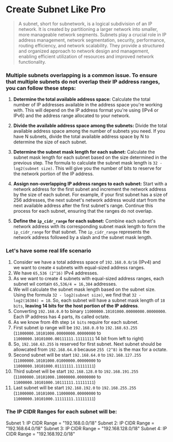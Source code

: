 # Create Subnet Like Pro

> A subnet, short for subnetwork, is a logical subdivision of an IP network. It is created by partitioning a larger network into smaller, more manageable network segments. Subnets play a crucial role in IP address management, network segmentation, security, performance, routing efficiency, and network scalability. They provide a structured and organized approach to network design and management, enabling efficient utilization of resources and improved network functionality.


### Multiple subnets overlapping is a common issue. To ensure that multiple subnets do not overlap their IP address ranges, you can follow these steps:

1. **Determine the total available address space:** Calculate the total number of IP addresses available in the address space you're working with. This will depend on the IP address format you're using (IPv4 or IPv6) and the address range allocated to your network.

2. **Divide the available address space among the subnets:** Divide the total available address space among the number of subnets you need. If you have N subnets, divide the total available address space by N to determine the size of each subnet.

3. **Determine the subnet mask length for each subnet:** Calculate the subnet mask length for each subnet based on the size determined in the previous step. The formula to calculate the subnet mask length is `32 - log2(subnet size)`. This will give you the number of bits to reserve for the network portion of the IP address.

4. **Assign non-overlapping IP address ranges to each subnet:** Start with a network address for the first subnet and increment the network address by the size of each subnet. For example, if your first subnet has a size of 256 addresses, the next subnet's network address would start from the next available address after the first subnet's range. Continue this process for each subnet, ensuring that the ranges do not overlap.

5. **Define the `ip_cidr_range` for each subnet:** Combine each subnet's network address with its corresponding subnet mask length to form the `ip_cidr_range` for that subnet. The `ip_cidr_range` represents the network address followed by a slash and the subnet mask length.

### Let's have some real life scenario

1. Consider we have a total address space of `192.168.0.0/16` (IPv4) and we want to create `4` subnets with equal-sized address ranges.
2. We have `65,536 (2^16)` IPv4 addresses.
3. As we want to create 4 subnets with equal-sized address ranges, each subnet wil contain `65,536/4 = 16,384` addresses.
4. We will calculate the subnet mask length based on the subnet size. Using the formula `32 - log2(subnet size)`, we find that `32 - log2(16384) = 18`. So, each subnet will have a subnet mask length of `18 bits`, **leaving 14 bits for the host portion of the IP address**.
5. Converting `192.168.0.0` to binary `11000000.10101000.00000000.00000000`. Each IP address has 4 parts, its called octate.
6. As we know from 4th step `14 bits` require for each subnet.
7. First subnet ip range will be  `192.168.0.0` to `192.168.63.255` (`11000000.10101000.00000000.00000000` to `11000000.10101000.00111111.11111111` 14 bit from left to right)
8. So, `192.168.63.255` is reserved for first subnet. Next subnet should be allowcated from `192.168.64.0` because `255 (2^8)` is the max for a octate.
9. Second subnet will be start `192.168.64.0` to `192.168.127.255` (`11000000.10101000.01000000.00000000` to `11000000.10101000.01111111.11111111`)
10. Third subnet will be start `192.168.128.0` to `192.168.191.255` (`11000000.10101000.10000000.00000000` to `11000000.10101000.10111111.11111111`)
11. Last subnet will be start `192.168.192.0` to `192.168.255.255` (`11000000.10101000.11000000.00000000` to `11000000.10101000.11111111.11111111`)

### The IP CIDR Ranges for each subnet will be:
Subnet 1: IP CIDR Range = "192.168.0.0/18"
Subnet 2: IP CIDR Range = "192.168.64.0/18"
Subnet 3: IP CIDR Range = "192.168.128.0/18"
Subnet 4: IP CIDR Range = "192.168.192.0/18"
